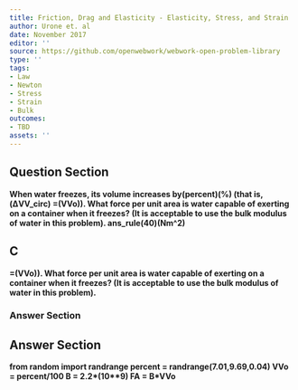 ```yaml
---
title: Friction, Drag and Elasticity - Elasticity, Stress, and Strain
author: Urone et. al
date: November 2017
editor: ''
source: https://github.com/openwebwork/webwork-open-problem-library
type: ''
tags:
- Law
- Newton
- Stress
- Strain
- Bulk
outcomes:
- TBD
assets: ''
---
```


## Question Section 

<b>
When water freezes, its volume increases by(percent)(%) (that is,(ΔVV_circ) =(VVo)). What force per unit area is water capable of exerting on a container when it freezes? (It is acceptable to use the bulk modulus of water in this problem).
ans_rule(40)(Nm^2)

## C
=(VVo)). What force per unit area is water capable of exerting on a container when it freezes? (It is acceptable to use the bulk modulus of water in this problem).
### Answer Section


## Answer Section

from random import randrange
percent = randrange(7.01,9.69,0.04)
VVo = percent/100
B = 2.2*(10**9)
FA = B*VVo